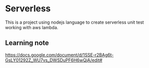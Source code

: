 # Serverless 

This is a project using nodejs language to create serverless unit test working with aws lambda.

## Learning note

https://docs.google.com/document/d/1SSE-r2BAg6t-GsLY01292Z_WU7vs_DWSDuPF6H6wQjA/edit#
